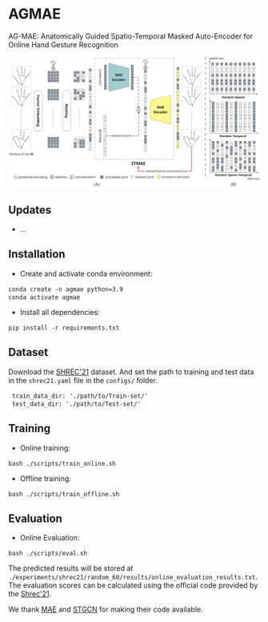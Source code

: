 # AGMAE

AG-MAE: Anatomically Guided Spatio-Temporal Masked Auto-Encoder for Online Hand Gesture Recognition

![image](./assets/stmae-approach.jpg)

## **Updates**
- ...

  
## **Installation**
- Create and activate conda environment:
```
conda create -n agmae python=3.9
conda activate agmae
```
- Install all dependencies:
```
pip install -r requirements.txt
```
## **Dataset**
Download the [SHREC'21](https://univr-vips.github.io/Shrec21/) dataset. And set the path to training and test data in the `shrec21.yaml` file in the `configs/` folder.
```
 train_data_dir: './path/to/Train-set/'
 test_data_dir: './path/to/Test-set/'
```

## **Training**
- Online training:
```
bash ./scripts/train_online.sh
```

- Offline training:
```
bash ./scripts/train_offline.sh
```

## **Evaluation**
- Online Evaluation:
```
bash ./scripts/eval.sh
```
The predicted results will be stored at `./experiments/shrec21/random_60/results/online_evaluation_results.txt`. The evaluation scores can be calculated using the official code provided by the [Shrec'21](https://univr-vips.github.io/Shrec21/). 

We thank [MAE](https://github.com/facebookresearch/mae) and [STGCN](https://github.com/yysijie/st-gcn) for making their code available.
